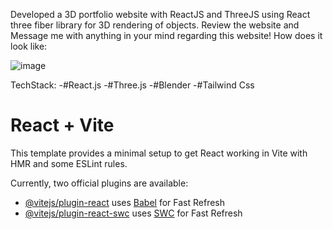 Developed a 3D portfolio website with ReactJS and ThreeJS using React three fiber library for 3D rendering of objects. Review the website and Message me with anything in your mind regarding this website!
How does it look like:

![image](https://github.com/mesusheel01/nightSky3d-Portfolio/assets/97819258/0011a7d5-8000-469d-bb1a-4fe856d0f86c)

TechStack:
  -#React.js
  -#Three.js
  -#Blender
  -#Tailwind Css

# React + Vite

This template provides a minimal setup to get React working in Vite with HMR and some ESLint rules.

Currently, two official plugins are available:

- [@vitejs/plugin-react](https://github.com/vitejs/vite-plugin-react/blob/main/packages/plugin-react/README.md) uses [Babel](https://babeljs.io/) for Fast Refresh
- [@vitejs/plugin-react-swc](https://github.com/vitejs/vite-plugin-react-swc) uses [SWC](https://swc.rs/) for Fast Refresh
